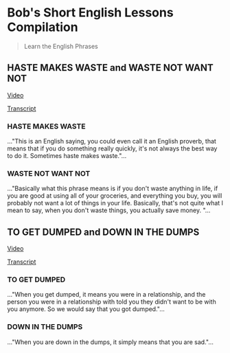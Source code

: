 # Bob's Short English Lessons Compilation

> Learn the English Phrases 

## HASTE MAKES WASTE and WASTE NOT WANT NOT

<a href="" target="_blank">Video</a>

[Transcript](transcripts/20211105/README.md)

### HASTE MAKES WASTE
..."This is an English saying, you could even call it an English proverb, that means that if you do something really quickly, it's not always the best way to do it. Sometimes haste makes waste."...

### WASTE NOT WANT NOT
..."Basically what this phrase means is if you don't waste anything in life, if you are good at using all of your groceries, and everything you buy, you will probably not want a lot of things in your life. Basically, that's not quite what I mean to say, when you don't waste things, you actually save money. "...



## TO GET DUMPED and DOWN IN THE DUMPS

<a href="https://www.youtube.com/watch?v=ivmoI2zfywI">Video</a>

[Transcript](transcripts/20211103/README.md)

### TO GET DUMPED
..."When you get dumped, it means you were in a relationship, and the person you were in a relationship with told you they didn't want to be with you anymore. So we would say that you got dumped."...

### DOWN IN THE DUMPS
..."When you are down in the dumps, it simply means that you are sad."...

